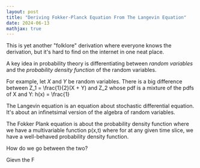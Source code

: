 ```yaml
---
layout: post
title: "Deriving Fokker-Planck Equation From The Langevin Equation"
date: 2024-06-13
mathjax: true
---
```


This is yet another "folklore" derivation where everyone knows the derivation, but it's hard to find on the internet in one neat place.

A key idea in probability theory is differentiating between *random variables* and the *probability density function* of the random variables.

For example, let $X$ and $Y$ be random variables. There is a big difference between Z_1 = \frac{1}{2}(X + Y) and Z_2 whose pdf is a mixture of the pdfs of X and Y: h(x) = \frac{1}

The Langevin equation is an equation about stochastic differential equation. It's about an infinetsimal version of the algebra of random variables.

The Fokker Plank equation is about the probability density function where we have a multivariable function p(x,t) where for at any given time slice, we have a well-behaved probability density function.

How do we go between the two?

Gievn the F